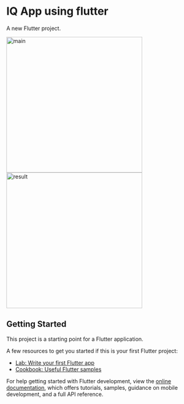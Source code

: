 # IQ App using flutter

A new Flutter project.

<img width="354" alt="main" src="https://github.com/Abdullah-XDev/IQ-App/assets/163126808/a8cca1de-1977-4663-942d-b5d1536d60b9">

<img width="354" alt="result" src="https://github.com/Abdullah-XDev/IQ-App/assets/163126808/a8c3ae93-f72e-4d30-b038-05e87d0336e3">

## Getting Started

This project is a starting point for a Flutter application.

A few resources to get you started if this is your first Flutter project:

- [Lab: Write your first Flutter app](https://docs.flutter.dev/get-started/codelab)
- [Cookbook: Useful Flutter samples](https://docs.flutter.dev/cookbook)

For help getting started with Flutter development, view the
[online documentation](https://docs.flutter.dev/), which offers tutorials,
samples, guidance on mobile development, and a full API reference.
